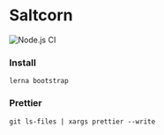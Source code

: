 # Saltcorn

![Node.js CI](https://github.com/glutamate/saltcorns/workflows/Node.js%20CI/badge.svg)

### Install

`lerna bootstrap`

### Prettier

`git ls-files | xargs prettier --write`
